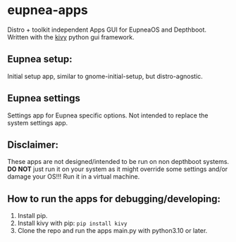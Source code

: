 # eupnea-apps

Distro + toolkit independent Apps GUI for EupneaOS and Depthboot.  
Written with the [kivy](https://kivy.org/) python gui framework.

## Eupnea setup:

Initial setup app, similar to gnome-initial-setup, but distro-agnostic.

## Eupnea settings

Settings app for Eupnea specific options. Not intended to replace the system settings app.

## Disclaimer:

These apps are not designed/intended to be run on non depthboot systems. **DO NOT** just run it on
your system as it might override some settings and/or damage your OS!!! Run it in a virtual machine.

## How to run the apps for debugging/developing:

1. Install pip.
2. Install kivy with pip: `pip install kivy`
3. Clone the repo and run the apps main.py with python3.10 or later.

